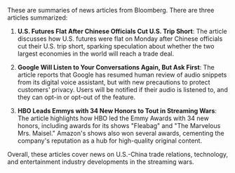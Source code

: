 These are summaries of news articles from Bloomberg. There are three articles summarized:

1. **U.S. Futures Flat After Chinese Officials Cut U.S. Trip Short**: The article discusses how U.S. futures were flat on Monday after Chinese officials cut their U.S. trip short, sparking speculation about whether the two largest economies in the world will reach a trade deal.

2. **Google Will Listen to Your Conversations Again, But Ask First**: The article reports that Google has resumed human review of audio snippets from its digital voice assistant, but with new precautions to protect customers' privacy. Users will be notified if their audio is listened to, and they can opt-in or opt-out of the feature.

3. **HBO Leads Emmys with 34 New Honors to Tout in Streaming Wars**: The article highlights how HBO led the Emmy Awards with 34 new honors, including awards for its shows "Fleabag" and "The Marvelous Mrs. Maisel." Amazon's shows also won several awards, cementing the company's reputation as a hub for high-quality original content.

Overall, these articles cover news on U.S.-China trade relations, technology, and entertainment industry developments in the streaming wars.